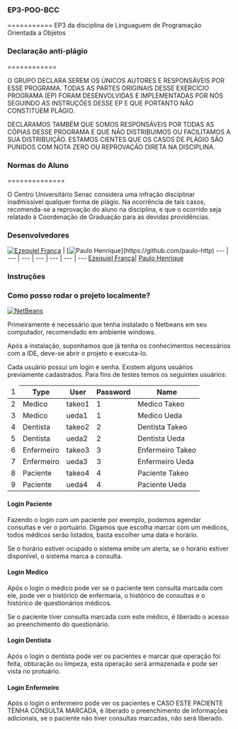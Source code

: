 ### EP3-POO-BCC
===========
EP3 da disciplina de Linguaguem de Programação Orientada a Objetos

### Declaração anti-plágio
============

O GRUPO DECLARA SEREM OS ÚNICOS AUTORES E RESPONSÁVEIS POR ESSE PROGRAMA. TODAS AS PARTES ORIGINAIS DESSE EXERCÍCIO PROGRAMA (EP) FORAM DESENVOLVIDAS E IMPLEMENTADAS POR NÓS SEGUINDO AS INSTRUÇÕES DESSE EP E QUE PORTANTO NÃO CONSTITUEM PLÁGIO. 

DECLARAMOS TAMBÉM QUE SOMOS RESPONSÁVEIS POR TODAS AS CÓPIAS DESSE PROGRAMA E QUE NÃO DISTRIBUIMOS OU FACILITAMOS A SUA DISTRIBUIÇÃO. ESTAMOS CIENTES QUE OS CASOS DE PLÁGIO SÃO PUNIDOS COM NOTA ZERO OU REPROVAÇÃO DIRETA NA DISCIPLINA.

### Normas do Aluno
==============

O Centro Universitário Senac considera uma infração disciplinar inadmissível qualquer forma de plágio. Na ocorrência de tais casos, recomenda-se a reprovação do aluno na disciplina, e que o ocorrido seja relatado à Coordenação de Graduação para as devidas providências.


### Desenvolvedores

[![Ezequiel França](https://avatars1.githubusercontent.com/u/3648336?s=400)](https://github.com/ezefranca) | [![Paulo Henrique](https://2.gravatar.com/avatar/85f6a71f0c7043aa321ea6d30d720f55?)](https://github.com/paulo-http)
--- | --- | --- | --- | --- | --- | ---
[Ezequiel França](https://github.com/ezefranca)| [Paulo Henrique](https://github.com/paulo-http)

### Instruções

### Como posso rodar o projeto localmente?

[![NetBeans](http://www.revista.espiritolivre.org/wp-content/uploads/2013/10/netbeans.png)](https://netbeans.org/)

Primeiramente é necessário que tenha instalado o Netbeans em seu computador, recomendado em ambiente windows.

Após a instalação, suponhamos que já tenha os conhecimentos necessários com a IDE, deve-se abrir o projeto e executa-lo.

Cada usuário possui um login e senha. Existem alguns usuários previamente cadastrados. Para fins de testes temos os seguintes usuários:

<table class="js-csv-data csv-data">
      <thead>
        <tr id="LC1" class="line">
          <td class="blob-line-nums csv-row-num">
            <span id="L1" rel="#L1>">1</span>
          </td>
          <th>Type</th>
          <th>User</th>
          <th>Password</th>
          <th>Name</th>
        </tr>
      </thead>
      <tbody>
        <tr id="LC2" class="line">
          <td class="blob-line-nums csv-row-num">
            <span id="L2">2</span>
          </td>
          <td>Medico</td>
          <td>takeo1</td>
          <td>1</td>
          <td>Medico Takeo</td>
        </tr>
        <tr id="LC3" class="line">
          <td class="blob-line-nums csv-row-num">
            <span id="L3">3</span>
          </td>
          <td>Medico</td>
          <td>ueda1</td>
          <td>1</td>
          <td>Medico Ueda</td>
        </tr>
        <tr id="LC4" class="line">
          <td class="blob-line-nums csv-row-num">
            <span id="L4">4</span>
          </td>
          <td>Dentista</td>
          <td>takeo2</td>
          <td>2</td>
          <td>Dentista Takeo</td>
        </tr>
        <tr id="LC5" class="line">
          <td class="blob-line-nums csv-row-num">
            <span id="L5">5</span>
          </td>
          <td>Dentista</td>
          <td>ueda2</td>
          <td>2</td>
          <td>Dentista Ueda</td>
        </tr>
        <tr id="LC6" class="line">
          <td class="blob-line-nums csv-row-num">
            <span id="L6">6</span>
          </td>
          <td>Enfermeiro</td>
          <td>takeo3</td>
          <td>3</td>
          <td>Enfermeiro Takeo</td>
        </tr>
        <tr id="LC7" class="line">
          <td class="blob-line-nums csv-row-num">
            <span id="L7">7</span>
          </td>
          <td>Enfermeiro</td>
          <td>ueda3</td>
          <td>3</td>
          <td>Enfermeiro Ueda</td>
        </tr>
        <tr id="LC8" class="line">
          <td class="blob-line-nums csv-row-num">
            <span id="L8">8</span>
          </td>
          <td>Paciente</td>
          <td>takeo4</td>
          <td>4</td>
          <td>Paciente Takeo</td>
        </tr>
        <tr id="LC9" class="line">
          <td class="blob-line-nums csv-row-num">
            <span id="L9">9</span>
          </td>
          <td>Paciente</td>
          <td>ueda4</td>
          <td>4</td>
          <td>Paciente Ueda</td>
        </tr>
      </tbody>
    </table>

#### Login Paciente

Fazendo o login com um paciente por exemplo, podemos agendar consultas e ver o portuário. Digamos que escolha marcar com um médicos, todos médicos serão listados, basta escolher uma data e horário.

Se o horário estiver ocupado o sistema emite um alerta, se o horário estiver disponível, o sistema marca a consulta.

#### Login Medico

Após o login o médico pode ver se o paciente tem consulta marcada com ele, pode ver o histórico de enfermaria, o histórico de consultas e o histórico de questionários médicos.

Se o paciente tiver consulta marcada com este médico, é liberado o acesso ao preenchimento do questionário.

#### Login Dentista

Após o login o dentista pode ver os pacientes e marcar que operação foi feita, obturação ou limpeza, esta operação será armazenada e pode ser vista no protuário.

#### Login Enfermeiro

Após o login o enfermeiro pode ver os pacientes e CASO ESTE PACIENTE TENHA CONSULTA MARCADA, é liberado o preenchimento de informações adicionais, se o paciente não tiver consultas marcadas, não será liberado.



